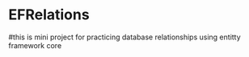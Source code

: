 # EFRelations
#this is mini project for practicing database relationships using entitty framework core

